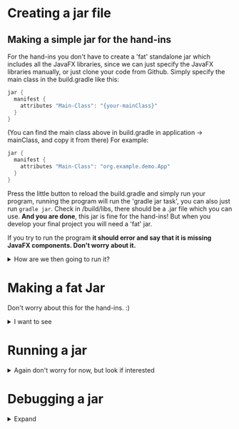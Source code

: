# Creating a jar file

## Making a simple jar for the hand-ins

For the hand-ins you don't have to create a 'fat' standalone jar which includes all the JavaFX libraries, since we can just specify the JavaFX libraries manually, or just clone your code from Github.
Simply specify the main class in the build.gradle like this:

```gradle
jar {
  manifest {
    attributes "Main-Class": "{your-mainClass}"
  }
}
```

(You can find the main class above in build.gradle in application -> mainClass, and copy it from there)
For example:
```gradle
jar {
  manifest {
    attributes "Main-Class": "org.example.demo.App"
  }
}
```
Press the little button to reload the build.gradle and simply run your program, running the program will run the 'gradle jar task', you can also just run `gradle jar`. Check in /build/libs, there should be a .jar file which you can use.
**And you are done**, this jar is fine for the hand-ins! But when you develop your final project you will need a 'fat' jar.

If you try to run the program **it should error and say that it is missing JavaFX components. Don't worry about it.**

<details>
  <summary>How are we then going to run it? </summary>
With this command we can run it, but you have to have the javafx libraries in a folder on your pc:

```bash
java --module-path {path-to-java-fx-libs} --add-modules javafx.controls,javafx.fxml -jar {name}.jar
```
</details>

# Making a fat Jar 
Don't worry about this for the hand-ins. :)
<details>
<summary> I want to see</summary>
Making a fat jar with all plugins is usually not recommended in java, since it breaks the separation of modules, and there are other solutions like `jlink`, `jpackage` and `native-image`, but for this course you will, as far as i know, still need to make one, so read on. :)

## Prerequisites
A fat jar file can't start a class which extends the Application class. For this reason you will need to make a launcher class which does not extend anything, and calls the main method of your application. Example of Launcher.java:

```java
public class Launcher {
    public static void main(String[] args) {
        HelloApplication.main(args);
    }
}
```

## Jar with modules (Recommended)

Since java 9, it is recommended to use modules to separate groups of packages. When creating a new JavaFX project in Intellij, you are already using modules. There will be a module-info.java file in /src/main/java, and this file specifies what other modules are used, and what modules can access your code.

### Make a fat jar with modules

Intellij has built in support to create jar files:

- Go to: File -> Project Structure -> Artifacts
- Add a new artifact with +
- Choose JAR -> from modules with dependencies.
- Select your Launcher class (the one that does not extend Application)
- Press OK, unless changed, this will create a META-INF in your resources folder
- Now press the + and add 'Directory Content'
- Pick your main resources folder, under /src/main/java/resources, and add it
- In the overview you will see the compile output, many libraries and your resources directory. The order matters, the upper items will override the lower. Click on the resource folder and turn off sorting, then move it to the top of the list with the up arrow.
- Now click apply and then click OK to close the window.
- Lastly build your jar by choosing: Build -> Build Artifacts... -> Build
  You should shortly after this get a jar in the /out/artifacts/{project-name}_jar/{project-name}.jar

Now you should have a fat jar which can run. (Remember to look at [Making it cross-platform](#making-it-cross-platform))

_(It seems like a bug that you have to add resources manually, since it is marked in Intellij and should be in the compiled output, but it was not for me. If you figure out how to fix this without adding the resource folder manually to the jar, do tell me.)_

## Make a fat jar WITHOUT modules

This is the old way of creating a fat jar file, for when your project does not use modules. To use this method you have to change your project to not use modules: Remove both the module-info.java file and the "mainModule = '{module-name}'" from the build.gradle, under application. (You can also remove the 'org.javamodularity.moduleplugin').

Now that you are not using modules you can add the following to build.gradle:

```java
jar {
  duplicatesStrategy = DuplicatesStrategy.EXCLUDE
  manifest {
    attributes "Main-Class": "org.example.nonmodularjar.Launcher"
  }

  from {
    configurations.runtimeClasspath.collect { it.isDirectory() ? it : zipTree(it) }
  }
}
```

Running `gradle build` with this will create a runnable jar in /build/libs. <br>
This step is also described well on: [Jetbrains - Getting started with gradle](https://www.jetbrains.com/help/idea/getting-started-with-gradle.html#deploy_gradle).

## Making it cross-platform

The jar files we have made include JavaFX for the platform you build them on, but won't work if you move them. We currently use the `javafxplugin` to automatically get libraries, but this does not allow you to add multiple platforms (as of 0.1.0). But we can manually add all the libraries, simply add this to the dependencies in build.gradle:

```gradle
dependencies {
  implementation group: 'org.openjfx', name: 'javafx-base', version: javaFxVersion, classifier: 'win'
  implementation group: 'org.openjfx', name: 'javafx-base', version: javaFxVersion, classifier: 'mac'
  implementation group: 'org.openjfx', name: 'javafx-base', version: javaFxVersion, classifier: 'linux'
  implementation group: 'org.openjfx', name: 'javafx-controls', version: javaFxVersion, classifier: 'win'
  implementation group: 'org.openjfx', name: 'javafx-controls', version: javaFxVersion, classifier: 'mac'
  implementation group: 'org.openjfx', name: 'javafx-controls', version: javaFxVersion, classifier: 'linux'
  implementation group: 'org.openjfx', name: 'javafx-fxml', version: javaFxVersion, classifier: 'win'
  implementation group: 'org.openjfx', name: 'javafx-fxml', version: javaFxVersion, classifier: 'mac'
  implementation group: 'org.openjfx', name: 'javafx-fxml', version: javaFxVersion, classifier: 'linux'
  implementation group: 'org.openjfx', name: 'javafx-graphics', version: javaFxVersion, classifier: 'win'
  implementation group: 'org.openjfx', name: 'javafx-graphics', version: javaFxVersion, classifier: 'mac'
  implementation group: 'org.openjfx', name: 'javafx-graphics', version: javaFxVersion, classifier: 'linux'
}
```

Also specify javaFxVersion in the ext part of build.gradle:

```gradle
ext {
  javaFxVersion = '17.0.6'
}
```

You should see the new libraries in the 'external libraries' part of the project/file explorer. New libraries are not automatically added to a artifact, so you will need to go back into artifacts and recreate the jar artifact, as in step [Make a jar with modules](#make-a-jar-with-modules).

</details>

# Running a jar
<details>
<summary>Again don't worry for now, but look if interested</summary>
You can run a jar file with `java -jar {jar-name}.jar` if you have java installed on your system. Otherwise you can run it through Intellij following this guide (The 'before launch' is under code coverage now):
https://www.jetbrains.com/help/idea/creating-and-running-your-first-java-application.html#create_jar_run_config

## Common errors and solutions:

### Error: no main manifest attribute, in {name}.jar

- The Main-Class attribute in MANIFEST.MF is not set correctly. MANIFEST.MF should be in your resources folder, and the resource folder should be in the jar artifact at the top, do not sort the items.

### Error: JavaFX runtime components are missing, and are required to run this application

- Check that you are using a launcher class

### Error: "Caused by: java.lang.IllegalStateException: Location is not set."

- Check that resources are all in the jar

### Error: "Execution failed for task ':run'. ... java finished with non-zero exit value 1"

- Have you added the gradle code for the jar task to build a non modular jar? <br>
Check that you don't have 'mainModule' set under application. Otherwise gradle might think that you are still using modules.

### Warning: : Unsupported JavaFX configuration: classes were loaded from 'unnamed module...'
This is just a warning that we broke modularity by creating a fat jar. As far as i know this can't be avoided, so just ignore it.
</details>

# Debugging a jar
<details>
<summary>Expand</summary>

A jar file is just a zip file with a few required files. So if the jar can't run, just unzip it:
`unzip example.jar`

A correct jar file with JavaFX should have:

- A META-INF directory, with a MANIFEST.MF which specifies "Main-Class: {your-main-module}.{your-launcher-class}".
- A javafx directory with a bunch of things inside
- Your code as .class files, and resources, if fx my main class is at org.example.{project-name}.Launcher, then there should be a /org/example/{project-name} directory with a Launcher.class and all resources used.
</details>